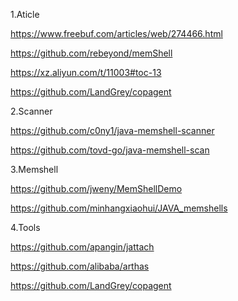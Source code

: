 1.Aticle

https://www.freebuf.com/articles/web/274466.html

https://github.com/rebeyond/memShell

https://xz.aliyun.com/t/11003#toc-13

https://github.com/LandGrey/copagent


2.Scanner

https://github.com/c0ny1/java-memshell-scanner

https://github.com/tovd-go/java-memshell-scan

3.Memshell

https://github.com/jweny/MemShellDemo

https://github.com/minhangxiaohui/JAVA_memshells

4.Tools

https://github.com/apangin/jattach

https://github.com/alibaba/arthas

https://github.com/LandGrey/copagent



